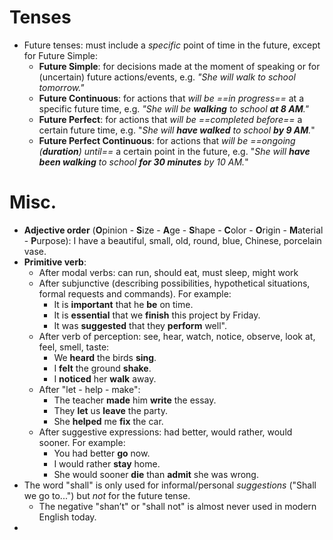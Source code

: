 # Tenses
- Future tenses: must include a *specific* point of time in the future, except for Future Simple:
	- **Future Simple**: for decisions made at the moment of speaking or for (uncertain) future actions/events, e.g. _"She will walk to school tomorrow."_
	- **Future Continuous**: for actions that *will be ==in progress==* at a specific future time, e.g. _"She will be **walking** to school **at 8 AM**."_
	- **Future Perfect**: for actions that _will be ==completed before==_ a certain future time, e.g. "_She will **have walked** to school **by 9 AM**._"
	- **Future Perfect Continuous**: for actions that _will be ==ongoing (**duration**) until==_ a certain point in the future, e.g. "_She will **have been walking** to school **for 30 minutes** by 10 AM._"
# Misc.
- **Adjective order** (**O**pinion - **S**ize - **A**ge - **S**hape - **C**olor - **O**rigin - **M**aterial - **P**urpose): I have a beautiful, small, old, round, blue, Chinese, porcelain vase.
- **Primitive verb**:
	- After modal verbs: can run, should eat, must sleep, might work
	- After subjunctive (describing possibilities, hypothetical situations, formal requests and commands). For example: 
		- It is **important** that he **be** on time.
		- It is **essential** that we **finish** this project by Friday.
		- It was **suggested** that they **perform** well".
	- After verb of perception: see, hear, watch, notice, observe, look at, feel, smell, taste:
		- We **heard** the birds **sing**.
		- I **felt** the ground **shake**.
		- I **noticed** her **walk** away.
	- After "let - help - make":
		- The teacher **made** him **write** the essay.
		- They **let** us **leave** the party.
		- She **helped** me **fix** the car.
	- After suggestive expressions: had better, would rather, would sooner. For example:
		- You had better **go** now.
		- I would rather **stay** home.
		- She would sooner **die** than **admit** she was wrong.
- The word "shall" is only used for informal/personal *suggestions* ("Shall we go to...") but *not* for the future tense.
	- The negative "shan’t" or "shall not" is almost never used in modern English today.
- 